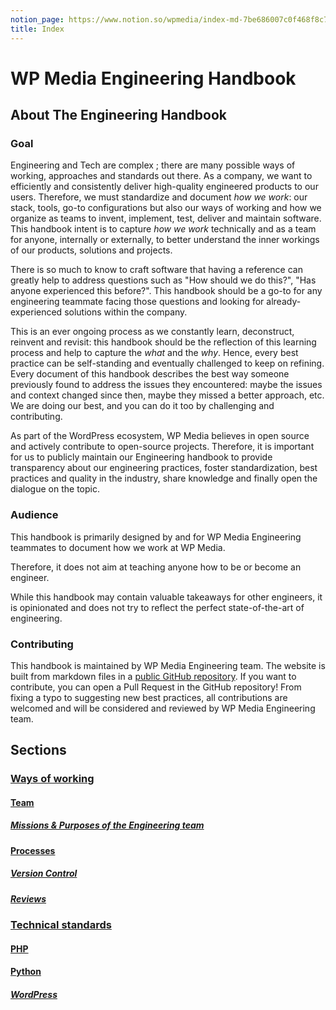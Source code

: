```yaml
---
notion_page: https://www.notion.so/wpmedia/index-md-7be686007c0f468f8c7dad0f07e3b9f8?pvs=4
title: Index
---
```


# WP Media Engineering Handbook

## About The Engineering Handbook

### Goal

Engineering and Tech are complex ; there are many possible ways of working, approaches and standards out there. As a company, we want to efficiently and consistently deliver high-quality engineered products to our users. Therefore, we must standardize and document *how we work*: our stack, tools, go-to configurations but also our ways of working and how we organize as teams to invent, implement, test, deliver and maintain software. This handbook intent is to capture *how we work* technically and as a team for anyone, internally or externally, to better understand the inner workings of our products, solutions and projects. 

There is so much to know to craft software that having a reference can greatly help to address questions such as "How should we do this?", "Has anyone experienced this before?". This handbook should be a go-to for any engineering teammate facing those questions and looking for already-experienced solutions within the company.

This is an ever ongoing process as we constantly learn, deconstruct, reinvent and revisit: this handbook should be the reflection of this learning process and help to capture the *what* and the *why*. Hence, every best practice can be self-standing and eventually challenged to keep on refining.  Every document of this handbook describes the best way someone previously found to address the issues they encountered: maybe the issues and context changed since then, maybe they missed a better approach, etc. We are doing our best, and you can do it too by challenging and contributing.

As part of the WordPress ecosystem, WP Media believes in open source and actively contribute to open-source projects. Therefore, it is important for us to publicly maintain our Engineering handbook to provide transparency about our engineering practices, foster standardization, best practices and quality in the industry, share knowledge and finally open the dialogue on the topic.

### Audience

This handbook is primarily designed by and for WP Media Engineering teammates to document how we work at WP Media. 

Therefore, it does not aim at teaching anyone how to be or become an engineer. 

While this handbook may contain valuable takeaways for other engineers, it is opinionated and does not try to reflect the perfect state-of-the-art of engineering.

### Contributing

This handbook is maintained by WP Media Engineering team. The website is built from markdown files in a [public GitHub repository](https://github.com/wp-media/engineering-handbook). If you want to contribute, you can open a Pull Request in the GitHub repository! From fixing a typo to suggesting new best practices, all contributions are welcomed and will be considered and reviewed by WP Media Engineering team.

## Sections

### [Ways of working](ways_of_working/index.md)
#### [Team](ways_of_working/team/index.md)
##### [Missions & Purposes of the Engineering team](ways_of_working/team/missions_and_purposes_of_the_engineering_team.md)
#### [Processes](ways_of_working/processes/index.md)
#####  [Version Control](ways_of_working/processes/version_control.md)
#####  [Reviews](ways_of_working/processes/reviews.md)
### [Technical standards](technical_standards/index.md)
#### [PHP](technical_standards/php/index.md)
#### [Python](technical_standards/python/index.md)
##### [WordPress](technical_standards/php/wordpress/index.md)